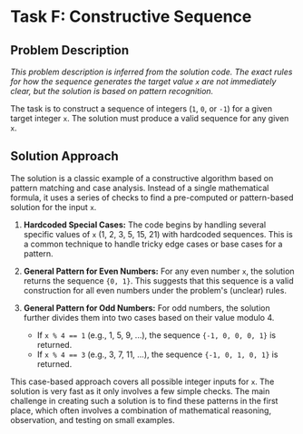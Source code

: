 # Task F: Constructive Sequence

## Problem Description

*This problem description is inferred from the solution code. The exact rules for how the sequence generates the target value `x` are not immediately clear, but the solution is based on pattern recognition.*

The task is to construct a sequence of integers (`1`, `0`, or `-1`) for a given target integer `x`. The solution must produce a valid sequence for any given `x`.

## Solution Approach

The solution is a classic example of a constructive algorithm based on pattern matching and case analysis. Instead of a single mathematical formula, it uses a series of checks to find a pre-computed or pattern-based solution for the input `x`.

1.  **Hardcoded Special Cases:** The code begins by handling several specific values of `x` (1, 2, 3, 5, 15, 21) with hardcoded sequences. This is a common technique to handle tricky edge cases or base cases for a pattern.

2.  **General Pattern for Even Numbers:** For any even number `x`, the solution returns the sequence `{0, 1}`. This suggests that this sequence is a valid construction for all even numbers under the problem's (unclear) rules.

3.  **General Pattern for Odd Numbers:** For odd numbers, the solution further divides them into two cases based on their value modulo 4.
    *   If `x % 4 == 1` (e.g., 1, 5, 9, ...), the sequence `{-1, 0, 0, 0, 1}` is returned.
    *   If `x % 4 == 3` (e.g., 3, 7, 11, ...), the sequence `{-1, 0, 1, 0, 1}` is returned.

This case-based approach covers all possible integer inputs for `x`. The solution is very fast as it only involves a few simple checks. The main challenge in creating such a solution is to find these patterns in the first place, which often involves a combination of mathematical reasoning, observation, and testing on small examples.
